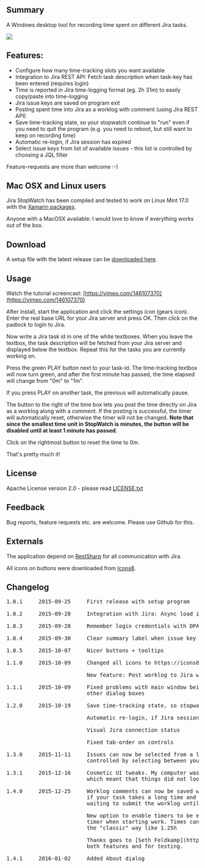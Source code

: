 ﻿## Summary

A Windows desktop tool for recording time spent on different Jira tasks.

![](http://gehling.dk/jirastopwatch/screenshot4.png)

## Features:

* Configure how many time-tracking slots you want available
* Integration to Jira REST API: Fetch task description when task-key has been entered (requires login)
* Time is reported in Jira time-logging format (eg. 2h 31m) to easily copy/paste into time-logging
* Jira issue keys are saved on program exit
* Posting spent time into Jira as a worklog with comment (using Jira REST API)
* Save time-tracking state, so your stopwatch continue to "run" even if you need to quit the program (e.g. you need to reboot, but still want to keep on recording time)
* Automatic re-login, if Jira session has expired
* Select issue keys from list of available issues - this list is controlled by choosing a JQL filter

Feature-requests are more than welcome :-)

## Mac OSX and Linux users

Jira StopWatch has been compiled and tested to work on Linux Mint 17.0 with the [Xamarin packages](http://www.mono-project.com/download/#download-lin).

Anyone with a MacOSX available: I would love to know if everything works out of the box.

## Download

A setup file with the latest release can be [downloaded here](https://github.com/carstengehling/jirastopwatch/releases).

## Usage

Watch the tutorial screencast: [https://vimeo.com/146107370](https://vimeo.com/146107370)

After install, start the application and click the settings icon (gears icon). Enter the real base URL for your Jira server and press OK. Then click on the padlock to login to Jira.

Now write a Jira task id in one of the white textboxes. When you leave the textbox, the task description will be fetched from your Jira server and displayed below the textbox. Repeat this for the tasks you are currently working on.

Press the green PLAY button next to your task-id. The time-tracking textbox will now turn green, and after the first minute has passed, the time elapsed will change from "0m" to "1m".

If you press PLAY on another task, the previous will automatically pause.

The button to the right of the time box lets you post the time directly on Jira as a worklog along with a comment. If the posting is successful, the timer will automatically reset, otherwise the timer will not be changed. **Note that since the smallest time unit in StopWatch is minutes, the button will be disabled until at least 1 minute has passed.**

Click on the rightmost button to reset the time to 0m.

That's pretty much it!

## License

Apache License version 2.0 - please read [LICENSE.txt](LICENSE.txt)

## Feedback

Bug reports, feature requests etc. are welcome. Please use Github for this.

## Externals

The application depend on [RestSharp](https://github.com/restsharp/RestSharp) for all communication with Jira.

All icons on buttons were downloaded from [Icons8](https://icons8.com).

## Changelog

<pre>
1.0.1     2015-09-25     First release with setup program

1.0.2     2015-09-28     Integration with Jira: Async load issue summary

1.0.3     2015-09-28     Remember login credentials with DPAPI

1.0.4     2015-09-30     Clear summary label when issue key is empty

1.0.5     2015-10-07     Nicer buttons + tooltips

1.1.0     2015-10-09     Changed all icons to https://icons8.com

                         New feature: Post worklog to Jira with a comment

1.1.1     2015-10-09     Fixed problems with main window being "Always on top" and the applications
                         other dialog boxes

1.2.0     2015-10-19     Save time-tracking state, so stopwatch continue to "run" after quitting program

                         Automatic re-login, if Jira session has expired

                         Visual Jira connection status

                         Fixed tab-order on controls

1.3.0     2015-11-11     Issues can now be selected from a list of available issues  - this list is
                         controlled by selecting between your favourite JQL filters

1.3.1     2015-12-16     Cosmetic UI tweaks. My computer was running with a default zoom-level of 125%,
                         which meant that things did not look correct on default zoom level.

1.4.0     2015-12-25     Worklog comments can now be saved without posting to Jira immediately.  Useful
                         if your task takes a long time and you want to note down your progress while
						 waiting to submit the worklog until the end.

						 New option to enable timers to be editable. Useful if you forgot to start the
						 timer when starting work. Times can be entered both Jira style like 1h 15m and
						 the "classic" way like 1.25h

						 Thanks goes to [Seth Feldkamp](https://github.com/sfeldkamp) for the ideas to
						 both features and for testing.

1.4.1     2016-01-02     Added About dialog
</pre>
